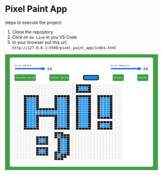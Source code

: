 # Pixel Paint App

steps to execute the project: 

1. Clone the repository
2. Click on ```Go Live``` in you VS Code
3. In your browser put this url: ```http://127.0.0.1:5500/pixel_paint_app/index.html```


<p align="center">
  <img align="center" src="https://github.com/RemyA94/100_day_of_Js_coding/blob/main/pixel_paint_app/img.png" width="750" height="380">
</p>
